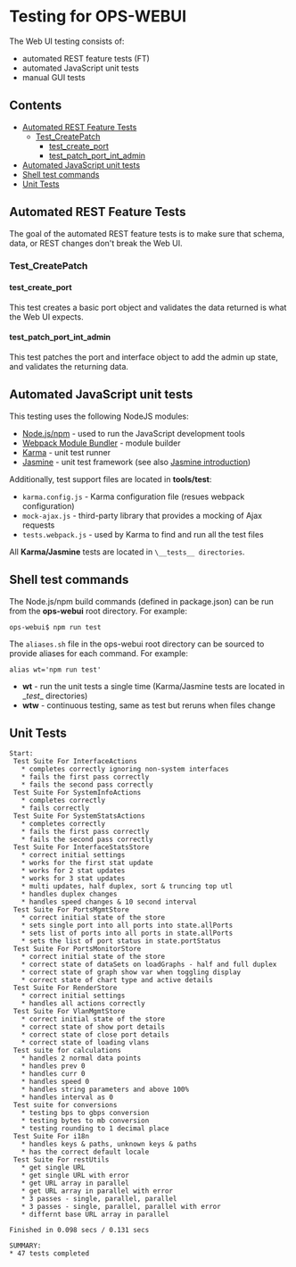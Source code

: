 # Testing for OPS-WEBUI
The Web UI testing consists of:
* automated REST feature tests (FT)
* automated JavaScript unit tests
* manual GUI tests

## Contents
- [Automated REST Feature Tests](#automated-rest-feature-tests)
	- [Test_CreatePatch](#test_createpatch)
		- [test_create_port](#test_create_port)
		- [test_patch_port_int_admin](#test_patch_port_int_admin)
- [Automated JavaScript unit tests](#automated-javascript-unit-tests)
- [Shell test commands](#shell-test-commands)
- [Unit Tests](#unit-tests)

## Automated REST Feature Tests
The goal of the automated REST feature tests is to make sure that schema, data, or REST changes don't break the Web UI.

### Test_CreatePatch
#### test_create_port
This test creates a basic port object and validates the data returned is what the Web UI expects.

#### test_patch_port_int_admin
This test patches the port and interface object to add the admin up state, and validates the returning data.


## Automated JavaScript unit tests
This testing uses the following NodeJS modules:
* [Node.js/npm](https://nodejs.org/en) - used to run the JavaScript development tools
* [Webpack Module Bundler](https://webpack.github.io/) - module builder
* [Karma](http://karma-runner.github.io/0.13/index.html) - unit test runner
* [Jasmine](http://jasmine.github.io/) - unit test framework (see also [Jasmine introduction](http://jasmine.github.io/2.0/introduction.html))

Additionally, test support files are located in **tools/test**:
* `karma.config.js` - Karma configuration file (resues webpack configuration)
* `mock-ajax.js` - third-party library that provides a mocking of Ajax requests
* `tests.webpack.js` - used by Karma to find and run all the test files

All **Karma/Jasmine** tests are located in `\__tests__ directories`.

## Shell test commands
The Node.js/npm build commands (defined in package.json) can be run from the **ops-webui** root directory.  For example:

    ops-webui$ npm run test

The `aliases.sh` file in the ops-webui root directory can be sourced to provide aliases for each command.  For example:

    alias wt='npm run test'

* **wt** - run the unit tests a single time (Karma/Jasmine tests are located in \__test__ directories)
* **wtw** - continuous testing, same as test but reruns when files change

## Unit Tests

    Start:
     Test Suite For InterfaceActions
       * completes correctly ignoring non-system interfaces
       * fails the first pass correctly
       * fails the second pass correctly
     Test Suite For SystemInfoActions
       * completes correctly
       * fails correctly
     Test Suite For SystemStatsActions
       * completes correctly
       * fails the first pass correctly
       * fails the second pass correctly
     Test Suite For InterfaceStatsStore
       * correct initial settings
       * works for the first stat update
       * works for 2 stat updates
       * works for 3 stat updates
       * multi updates, half duplex, sort & truncing top utl
       * handles duplex changes
       * handles speed changes & 10 second interval
     Test Suite For PortsMgmtStore
       * correct initial state of the store
       * sets single port into all ports into state.allPorts
       * sets list of ports into all ports in state.allPorts
       * sets the list of port status in state.portStatus
     Test Suite For PortsMonitorStore
       * correct initial state of the store
       * correct state of dataSets on loadGraphs - half and full duplex
       * correct state of graph show var when toggling display
       * correct state of chart type and active details
     Test Suite For RenderStore
       * correct initial settings
       * handles all actions correctly
     Test Suite For VlanMgmtStore
       * correct initial state of the store
       * correct state of show port details
       * correct state of close port details
       * correct state of loading vlans
     Test suite for calculations
       * handles 2 normal data points
       * handles prev 0
       * handles curr 0
       * handles speed 0
       * handles string parameters and above 100%
       * handles interval as 0
     Test suite for conversions
       * testing bps to gbps conversion
       * testing bytes to mb conversion
       * testing rounding to 1 decimal place
     Test Suite For i18n
       * handles keys & paths, unknown keys & paths
       * has the correct default locale
     Test Suite For restUtils
       * get single URL
       * get single URL with error
       * get URL array in parallel
       * get URL array in parallel with error
       * 3 passes - single, parallel, parallel
       * 3 passes - single, parallel, parallel with error
       * differnt base URL array in parallel

    Finished in 0.098 secs / 0.131 secs

    SUMMARY:
    * 47 tests completed
